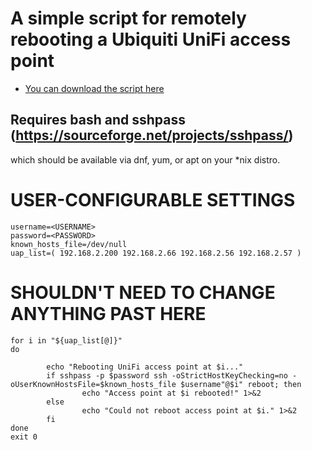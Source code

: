 # A simple script for remotely rebooting a Ubiquiti UniFi access point

* [You can download the script here](https://github.com/sysadminrepo/Procedures/edit/main/Cloud%20Services/Microsoft%20Azure/4-Mount-an-Azure-blob-storage-on-Linux-using-NFSv3-protocol.md)

## Requires bash and sshpass (https://sourceforge.net/projects/sshpass/)
which should be available via dnf, yum, or apt on your *nix distro.

# USER-CONFIGURABLE SETTINGS
```console
username=<USERNAME>
password=<PASSWORD>
known_hosts_file=/dev/null
uap_list=( 192.168.2.200 192.168.2.66 192.168.2.56 192.168.2.57 )
```
# SHOULDN'T NEED TO CHANGE ANYTHING PAST HERE
```console
for i in "${uap_list[@]}"
do

        echo "Rebooting UniFi access point at $i..."
        if sshpass -p $password ssh -oStrictHostKeyChecking=no -oUserKnownHostsFile=$known_hosts_file $username"@$i" reboot; then
                echo "Access point at $i rebooted!" 1>&2
        else
                echo "Could not reboot access point at $i." 1>&2
        fi
done
exit 0
```
